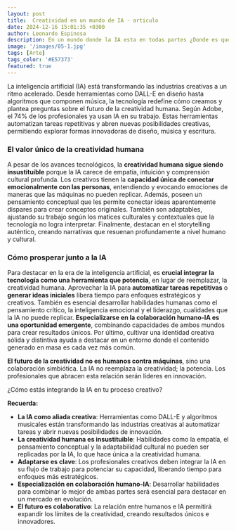 ```yaml
---
layout: post
title:  Creatividad en un mundo de IA - articulo
date: 2024-12-16 15:01:35 +0300
author: Leonardo Espinosa
description: En un mundo donde la IA esta en todas partes ¿Donde es que queda la creatividad y el arte?
image: '/images/05-1.jpg'
tags: [Arte]
tags_color: '#E57373'
featured: true
---
```


La inteligencia artificial (IA) está transformando las industrias creativas a un ritmo acelerado. Desde herramientas como DALL-E en diseño hasta algoritmos que componen música, la tecnología redefine cómo creamos y plantea preguntas sobre el futuro de la creatividad humana. Según Adobe, el 74% de los profesionales ya usan IA en su trabajo. Estas herramientas automatizan tareas repetitivas y abren nuevas posibilidades creativas, permitiendo explorar formas innovadoras de diseño, música y escritura.

### El valor único de la creatividad humana

A pesar de los avances tecnológicos, la **creatividad humana sigue siendo insustituible** porque la IA carece de empatía, intuición y comprensión cultural profunda. Los creativos tienen la **capacidad única de conectar emocionalmente con las personas**, entendiendo y evocando emociones de maneras que las máquinas no pueden replicar. Además, poseen un pensamiento conceptual que les permite conectar ideas aparentemente dispares para crear conceptos originales. También son adaptables, ajustando su trabajo según los matices culturales y contextuales que la tecnología no logra interpretar. Finalmente, destacan en el storytelling auténtico, creando narrativas que resuenan profundamente a nivel humano y cultural.

### Cómo prosperar junto a la IA

Para destacar en la era de la inteligencia artificial, es **crucial integrar la tecnología como una herramienta que potencia**, en lugar de reemplazar, la creatividad humana. Aprovechar la IA para **automatizar tareas repetitivas** o **generar ideas iniciales** libera tiempo para enfoques estratégicos y creativos. También es esencial desarrollar habilidades humanas como el pensamiento crítico, la inteligencia emocional y el liderazgo, cualidades que la IA no puede replicar. **Especializarse en la colaboración humano-IA es una oportunidad emergente**, combinando capacidades de ambos mundos para crear resultados únicos. Por último, cultivar una identidad creativa sólida y distintiva ayuda a destacar en un entorno donde el contenido generado en masa es cada vez más común.

**El futuro de la creatividad no es humanos contra máquinas**, sino una colaboración simbiótica. La IA no reemplaza la creatividad; la potencia. Los profesionales que abracen esta relación serán líderes en innovación.

¿Cómo estás integrando la IA en tu proceso creativo?



**Recuerda:**

- **La IA como aliada creativa**: Herramientas como DALL-E y algoritmos musicales están transformando las industrias creativas al automatizar tareas y abrir nuevas posibilidades de innovación.
- **La creatividad humana es insustituible**: Habilidades como la empatía, el pensamiento conceptual y la adaptabilidad cultural no pueden ser replicadas por la IA, lo que hace única a la creatividad humana.
- **Adaptarse es clave**: Los profesionales creativos deben integrar la IA en su flujo de trabajo para potenciar su capacidad, liberando tiempo para enfoques más estratégicos.
- **Especialización en colaboración humano-IA**: Desarrollar habilidades para combinar lo mejor de ambas partes será esencial para destacar en un mercado en evolución.
- **El futuro es colaborativo**: La relación entre humanos e IA permitirá expandir los límites de la creatividad, creando resultados únicos e innovadores.

